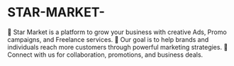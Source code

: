 # STAR-MARKET-
🚀 Star Market is a platform to grow your business with creative Ads, Promo campaigns, and Freelance services.   🎯 Our goal is to help brands and individuals reach more customers through powerful marketing strategies.   📲 Connect with us for collaboration, promotions, and business deals.
